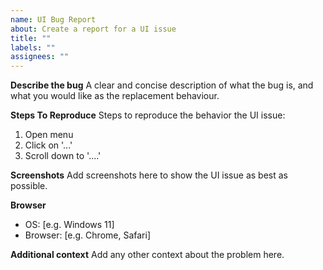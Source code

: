 ```yaml
---
name: UI Bug Report
about: Create a report for a UI issue
title: ""
labels: ""
assignees: ""
---
```


**Describe the bug**
A clear and concise description of what the bug is, and what you would like as the replacement behaviour.

**Steps To Reproduce**
Steps to reproduce the behavior the UI issue:

1. Open menu
2. Click on '...'
3. Scroll down to '....'

**Screenshots**
Add screenshots here to show the UI issue as best as possible.

**Browser**
- OS: [e.g. Windows 11]
- Browser: [e.g. Chrome, Safari]

**Additional context**
Add any other context about the problem here.